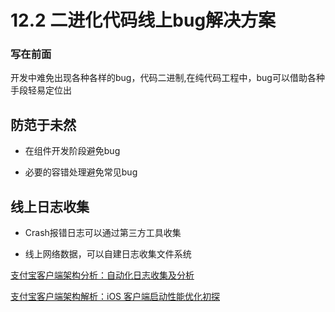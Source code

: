 # 12.2 二进化代码线上bug解决方案

### 写在前面

开发中难免出现各种各样的bug，代码二进制,在纯代码工程中，bug可以借助各种手段轻易定位出


## 防范于未然

* 在组件开发阶段避免bug

* 必要的容错处理避免常见bug


## 线上日志收集

* Crash报错日志可以通过第三方工具收集


* 线上网络数据，可以自建日志收集文件系统









[支付宝客户端架构分析：自动化日志收集及分析](https://zhuanlan.zhihu.com/p/52751575?utm_source=wechat_session&utm_medium=social&utm_oi=633699021575950336)


[支付宝客户端架构解析：iOS 客户端启动性能优化初探](https://yq.aliyun.com/articles/672326)

